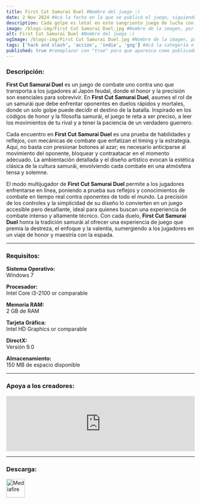 ```yaml
---
title: First Cut Samurai Duel #Nombre del juego :)
date: 2 Nov 2024 #Acá la fecha en la que se publicó el juego, siguiendo este formato: Dia "30", Mes "Oct", Año "2024" = como debe quedar: 30 Oct 2024
description: Cada golpe es letal en este sangriento juego de lucha con espadas. Corta, choca, para, esquiva y observa cómo vuelan las extremidades. Elige tu movimiento con cuidado el primer corte también es el último. #Acá una mini descripción del juego
image: /blogs-img/First Cut Samurai Duel.jpg #Nombre de la imagen, por lo general es exactamente el mismo nombre que el juego excluyendo lo ":" (Dos puntos)
alt: First Cut Samurai Duel #Nombre del juego :)
ogImage: /blogs-img/First Cut Samurai Duel.jpg #Nombre de la imagen, por lo general es exactamente el mismo nombre que el juego excluyendo lo ":" (Dos puntos)
tags: ['hack and slash', 'acción', 'indie', 'gog'] #Acá la categoría o categorías del juego, si es más de una se coloca en este formato: ['categoría1', 'categoría2']
published: true #reemplazar con "true" para que aparezca como publicado
---
```


<!--En VSCode seleccionando una palabra, por ejemplo: "First Cut Samurai Duel" y apretando Ctrl+F2 se seleccionan todas las palabras iguales-->

### Descripción:
**First Cut Samurai Duel** es un juego de combate uno contra uno que transporta a los jugadores al Japón feudal, donde el honor y la precisión son esenciales para sobrevivir. En **First Cut Samurai Duel**, asumes el rol de un samurái que debe enfrentar oponentes en duelos rápidos y mortales, donde un solo golpe puede decidir el destino de la batalla. Inspirado en los códigos de honor y la filosofía samurái, el juego te reta a ser preciso, a leer los movimientos de tu rival y a tener la paciencia de un verdadero guerrero.

Cada encuentro en **First Cut Samurai Duel** es una prueba de habilidades y reflejos, con mecánicas de combate que enfatizan el timing y la estrategia. Aquí, no basta con presionar botones al azar; es necesario anticiparse al movimiento del oponente, bloquear y contraatacar en el momento adecuado. La ambientación detallada y el diseño artístico evocan la estética clásica de la cultura samurái, envolviendo cada combate en una atmósfera tensa y solemne.

El modo multijugador de **First Cut Samurai Duel** permite a los jugadores enfrentarse en línea, poniendo a prueba sus reflejos y conocimientos de combate en tiempo real contra oponentes de todo el mundo. La precisión de los controles y la simplicidad de su diseño lo convierten en un juego accesible pero desafiante, ideal para quienes buscan una experiencia de combate intenso y altamente técnico. Con cada duelo, **First Cut Samurai Duel** honra la tradición samurái al ofrecer una experiencia de juego que premia la destreza, el enfoque y la valentía, sumergiendo a los jugadores en un viaje de honor y maestría con la espada.

<!--Prompt para Chat-GPT: Hazme una descripción para el juego "First Cut Samurai Duel" y cada que menciones "First Cut Samurai Duel" ponlo en negrita -->

---

### Requisitos:
**Sistema Operativo:**  
Windows 7

**Procesador:**  
Intel Core i3-2100 or comparable

**Memoria RAM:**  
2 GB de RAM

**Tarjeta Gráfica:**  
Intel HD Graphics or comparable

**DirectX:**  
Versión 9.0

**Almacenamiento:**  
150 MB de espacio disponible

<!--Si falta o sobra un requisito se quita o se agrega manteniendo el mismo formato-->

---

### Apoya a los creadores:
<iframe src="https://store.steampowered.com/widget/2193490/" frameborder="0" style="background-color: transparent; width: 100% !important; aspect-ratio: 646 / 190;"></iframe>

<!--Reemplazar los numeros (AppID) del juego (en este caso 2668510) por el numero (AppID) correspondiente con el juego a publicar-->
<!--El AppID se encuentra en la URL del Juego en Steam-->

---

### Descarga:

[<img src="https://gist.github.com/cxmeel/0dbc95191f239b631c3874f4ccf114e2/raw/download.svg" alt="Mediafire" height="50" />](https://www.mediafire.com/file/het5vmg0tt7vx61/First_Cut_Samurai_Duel.zip/file)

<!-- # se debe reemplazar por el link de descarga-->

<!--NOMBRE-DEL-SERVICIO se debe reemplazar por el servicio donde está subido el juego-->